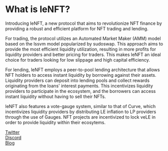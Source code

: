 # What is leNFT?

Introducing leNFT, a new protocol that aims to revolutionize NFT finance by providing a robust and efficient platform for NFT trading and lending.

For trading, the protocol utilizes an Automated Market Maker (AMM) model based on the lssvm model popularized by sudoswap. This approach aims to provide the most efficient liquidity utilization, resulting in more profits for liquidity providers and better pricing for traders. This makes leNFT an ideal choice for traders looking for low slippage and high capital efficiency.

For lending, leNFT employs a peer-to-pool lending architecture that allows NFT holders to access instant liquidity by borrowing against their assets. Liquidity providers can deposit into lending pools and collect rewards originating from the loans' interest payments. This incentivizes liquidity providers to participate in the ecosystem, and the borrowers can access instant liquidity without having to sell their NFTs.

leNFT also features a vote-gauge system, similar to that of Curve, which incentivizes liquidity providers by distributing LE inflation to LP providers through the use of Gauges. NFT projects are incentivized to lock veLE in order to provide liquidity within their ecosytems.

[Twitter](https://twitter.com/lenftapp)\
[Discord](https://discord.com/invite/QNpBmMCWmb)\
[Blog](https://mirror.xyz/lenft.eth)
